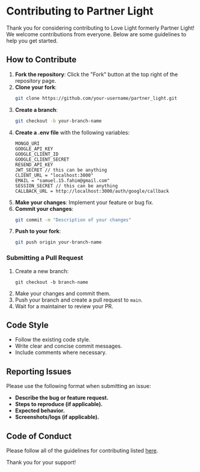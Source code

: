 # Contributing to Partner Light

Thank you for considering contributing to Love Light formerly Partner Light! We welcome contributions from everyone. Below are some guidelines to help you get started.

## How to Contribute

1. **Fork the repository**: Click the "Fork" button at the top right of the repository page.
2. **Clone your fork**: 
    ```sh
    git clone https://github.com/your-username/partner_light.git
    ```
3. **Create a branch**: 
    ```sh
    git checkout -b your-branch-name
    ```
4. **Create a .env file** with the following variables:
    ```
    MONGO_URI 
    GOOGLE_API_KEY
    GOOGLE_CLIENT_ID
    GOOGLE_CLIENT_SECRET
    RESEND_API_KEY
    JWT_SECRET // this can be anything
    CLIENT_URL = "localhost:3000"
    EMAIL = "samuel.15.fahim@gmail.com"
    SESSION_SECRET // this can be anything
    CALLBACK_URL = http://localhost:3000/auth/google/callback 
    ```
5. **Make your changes**: Implement your feature or bug fix.
6. **Commit your changes**: 
    ```sh
    git commit -m "Description of your changes"
    ```
7. **Push to your fork**: 
    ```sh
    git push origin your-branch-name
    ```

### Submitting a Pull Request
1. Create a new branch:
   ```
   git checkout -b branch-name
   ```
2. Make your changes and commit them.
3. Push your branch and create a pull request to `main`.
4. Wait for a maintainer to review your PR.


## Code Style

- Follow the existing code style.
- Write clear and concise commit messages.
- Include comments where necessary.

## Reporting Issues

Please use the following format when submitting an issue:
- **Describe the bug or feature request.**
- **Steps to reproduce (if applicable).**
- **Expected behavior.**
- **Screenshots/logs (if applicable).**


## Code of Conduct

Please follow all of the guidelines for contributing listed [here](https://www.contributor-covenant.org/). 

Thank you for your support!